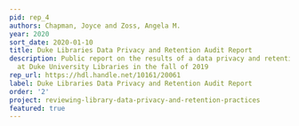 ```yaml
---
pid: rep_4
authors: Chapman, Joyce and Zoss, Angela M.
year: 2020
sort_date: 2020-01-10
title: Duke Libraries Data Privacy and Retention Audit Report
description: Public report on the results of a data privacy and retention audit conducted
  at Duke University Libraries in the fall of 2019
rep_url: https://hdl.handle.net/10161/20061
label: Duke Libraries Data Privacy and Retention Audit Report
order: '2'
project: reviewing-library-data-privacy-and-retention-practices
featured: true
---
```

